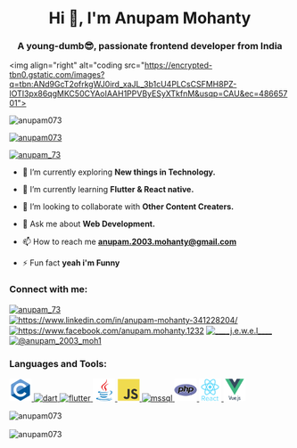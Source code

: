 <h1 align="center">Hi 👋, I'm Anupam Mohanty</h1>
<h3 align="center">A  young-dumb😎, passionate frontend developer from India</h3>

<img align="right" alt="coding src="https://encrypted-tbn0.gstatic.com/images?q=tbn:ANd9GcT2ofrkgWJ0ird_xaJL_3b1cU4PLCsCSFMH8PZ-lOTI3px86qgMKC50CYAoIAAH1PPVByESyXTkfnM&usqp=CAU&ec=48665701">

<p align="left"> <img src="https://komarev.com/ghpvc/?username=anupam073&label=Profile%20views&color=0e75b6&style=flat" alt="anupam073" /> </p>

<p align="left"> <a href="https://github.com/ryo-ma/github-profile-trophy"><img src="https://github-profile-trophy.vercel.app/?username=anupam073" alt="anupam073" /></a> </p>

<p align="left"> <a href="https://twitter.com/anupam_73" target="blank"><img src="https://img.shields.io/twitter/follow/anupam_73?logo=twitter&style=for-the-badge" alt="anupam_73" /></a> </p>

- 🔭 I’m currently exploring **New things in Technology.**

- 🌱 I’m currently learning **Flutter & React native.**

- 👯 I’m looking to collaborate with **Other Content Creaters.**

- 💬 Ask me about **Web Development.**

- 📫 How to reach me **anupam.2003.mohanty@gmail.com**

- ⚡ Fun fact **yeah i'm Funny**

<h3 align="left">Connect with me:</h3>
<p align="left">
<a href="https://twitter.com/anupam_73" target="blank"><img align="center" src="https://raw.githubusercontent.com/rahuldkjain/github-profile-readme-generator/master/src/images/icons/Social/twitter.svg" alt="anupam_73" height="30" width="40" /></a>
<a href="https://linkedin.com/in/https://www.linkedin.com/in/anupam-mohanty-341228204/" target="blank"><img align="center" src="https://raw.githubusercontent.com/rahuldkjain/github-profile-readme-generator/master/src/images/icons/Social/linked-in-alt.svg" alt="https://www.linkedin.com/in/anupam-mohanty-341228204/" height="30" width="40" /></a>
<a href="https://fb.com/https://www.facebook.com/anupam.mohanty.1232" target="blank"><img align="center" src="https://raw.githubusercontent.com/rahuldkjain/github-profile-readme-generator/master/src/images/icons/Social/facebook.svg" alt="https://www.facebook.com/anupam.mohanty.1232" height="30" width="40" /></a>
<a href="https://instagram.com/____j.e.w.e.l____" target="blank"><img align="center" src="https://raw.githubusercontent.com/rahuldkjain/github-profile-readme-generator/master/src/images/icons/Social/instagram.svg" alt="____j.e.w.e.l____" height="30" width="40" /></a>
<a href="https://www.hackerrank.com/@anupam_2003_moh1" target="blank"><img align="center" src="https://raw.githubusercontent.com/rahuldkjain/github-profile-readme-generator/master/src/images/icons/Social/hackerrank.svg" alt="@anupam_2003_moh1" height="30" width="40" /></a>
</p>

<h3 align="left">Languages and Tools:</h3>
<p align="left"> <a href="https://www.cprogramming.com/" target="_blank" rel="noreferrer"> <img src="https://raw.githubusercontent.com/devicons/devicon/master/icons/c/c-original.svg" alt="c" width="40" height="40"/> </a> <a href="https://dart.dev" target="_blank" rel="noreferrer"> <img src="https://www.vectorlogo.zone/logos/dartlang/dartlang-icon.svg" alt="dart" width="40" height="40"/> </a> <a href="https://flutter.dev" target="_blank" rel="noreferrer"> <img src="https://www.vectorlogo.zone/logos/flutterio/flutterio-icon.svg" alt="flutter" width="40" height="40"/> </a> <a href="https://www.java.com" target="_blank" rel="noreferrer"> <img src="https://raw.githubusercontent.com/devicons/devicon/master/icons/java/java-original.svg" alt="java" width="40" height="40"/> </a> <a href="https://developer.mozilla.org/en-US/docs/Web/JavaScript" target="_blank" rel="noreferrer"> <img src="https://raw.githubusercontent.com/devicons/devicon/master/icons/javascript/javascript-original.svg" alt="javascript" width="40" height="40"/> </a> <a href="https://www.microsoft.com/en-us/sql-server" target="_blank" rel="noreferrer"> <img src="https://www.svgrepo.com/show/303229/microsoft-sql-server-logo.svg" alt="mssql" width="40" height="40"/> </a> <a href="https://www.php.net" target="_blank" rel="noreferrer"> <img src="https://raw.githubusercontent.com/devicons/devicon/master/icons/php/php-original.svg" alt="php" width="40" height="40"/> </a> <a href="https://reactjs.org/" target="_blank" rel="noreferrer"> <img src="https://raw.githubusercontent.com/devicons/devicon/master/icons/react/react-original-wordmark.svg" alt="react" width="40" height="40"/> </a> <a href="https://vuejs.org/" target="_blank" rel="noreferrer"> <img src="https://raw.githubusercontent.com/devicons/devicon/master/icons/vuejs/vuejs-original-wordmark.svg" alt="vuejs" width="40" height="40"/> </a> </p>

<p><img align="center" src="https://github-readme-stats.vercel.app/api/top-langs?username=anupam073&show_icons=true&locale=en&layout=compact" alt="anupam073" /></p>

<p><img align="center" src="https://github-readme-streak-stats.herokuapp.com/?user=anupam073&" alt="anupam073" /></p>
